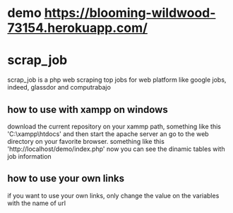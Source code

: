 # demo https://blooming-wildwood-73154.herokuapp.com/

# scrap_job

scrap_job is a php web scraping top jobs for web platform like google jobs, indeed, glassdor and computrabajo

## how to use with xampp on windows

download the current repository on your xammp path, something like this 'C:\xampp\htdocs' and then start the apache server an go to the web directory on your favorite browser. something like this 'http://localhost/demo/index.php'
now you can see the dinamic tables with job information

## how to use your own links
if you want to use your own links, only change the value on the variables with the name of url




